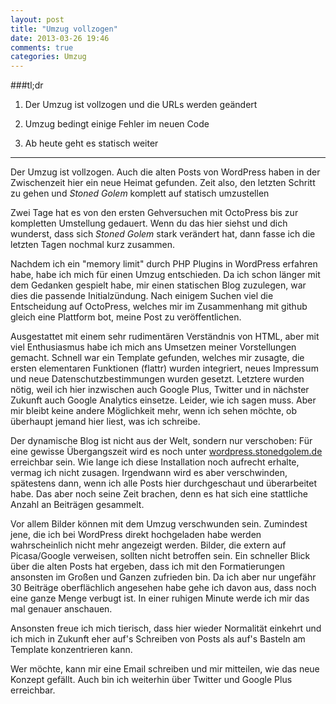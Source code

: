 ```yaml
---
layout: post
title: "Umzug vollzogen"
date: 2013-03-26 19:46
comments: true
categories: Umzug
---
```


###tl;dr

1. Der Umzug ist vollzogen und die URLs werden geändert

2. Umzug bedingt einige Fehler im neuen Code

3. Ab heute geht es statisch weiter

------

Der Umzug ist vollzogen. Auch die alten Posts von WordPress haben in der Zwischenzeit hier ein neue Heimat gefunden. Zeit also, den letzten Schritt zu gehen und _Stoned Golem_ komplett auf statisch umzustellen

<!-- more -->

Zwei Tage hat es von den ersten Gehversuchen mit OctoPress bis zur kompletten Umstellung gedauert. Wenn du das hier siehst und dich wunderst, dass sich _Stoned Golem_ stark verändert hat, dann fasse ich die letzten Tagen nochmal kurz zusammen.

Nachdem ich ein "memory limit" durch PHP Plugins in WordPress erfahren habe, habe ich mich für einen Umzug entschieden. Da ich schon länger mit dem   Gedanken gespielt habe, mir einen statischen Blog zuzulegen, war dies die passende Initialzündung. Nach einigem Suchen viel die Entscheidung auf OctoPress, welches mir im Zusammenhang mit github gleich eine Plattform bot, meine Post zu veröffentlichen.

Ausgestattet mit einem sehr rudimentären Verständnis von HTML, aber mit viel Enthusiasmus habe ich mich ans Umsetzen meiner Vorstellungen gemacht. Schnell war ein Template gefunden, welches mir zusagte, die ersten elementaren Funktionen (flattr) wurden integriert, neues Impressum und neue Datenschutzbestimmungen wurden gesetzt. Letztere wurden nötig, weil ich hier inzwischen auch Google Plus, Twitter und in nächster Zukunft auch Google Analytics einsetze. Leider, wie ich sagen muss. Aber mir bleibt keine andere Möglichkeit mehr, wenn ich sehen möchte, ob überhaupt jemand hier liest, was ich schreibe.

Der dynamische Blog ist nicht aus der Welt, sondern nur verschoben: Für eine gewisse Übergangszeit wird es noch unter [wordpress.stonedgolem.de](http://wordpress.stonedgolem.de) erreichbar sein. Wie lange ich diese Installation noch aufrecht erhalte, vermag ich nicht zusagen. Irgendwann wird es aber verschwinden, spätestens dann, wenn ich alle Posts hier durchgeschaut und überarbeitet habe. Das aber noch seine Zeit brachen, denn es hat sich eine stattliche Anzahl an Beiträgen gesammelt.

Vor allem Bilder können mit dem Umzug verschwunden sein. Zumindest jene, die ich bei WordPress direkt hochgeladen habe werden wahrscheinlich nicht mehr angezeigt werden. Bilder, die extern auf Picasa/Google verweisen, sollten nicht betroffen sein. Ein schneller Blick über die alten Posts hat ergeben, dass ich mit den Formatierungen ansonsten im Großen und Ganzen zufrieden bin. Da ich aber nur ungefähr 30 Beiträge oberflächlich angesehen habe gehe ich davon aus, dass noch eine ganze Menge verbugt ist. In einer ruhigen Minute werde ich mir das mal genauer anschauen.

Ansonsten freue ich mich tierisch, dass hier wieder Normalität einkehrt und ich mich in Zukunft eher auf's Schreiben von Posts als auf's Basteln am Template konzentrieren kann.

Wer möchte, kann mir eine Email schreiben und mir mitteilen, wie das neue Konzept gefällt. Auch bin ich weiterhin über Twitter und Google Plus erreichbar.
